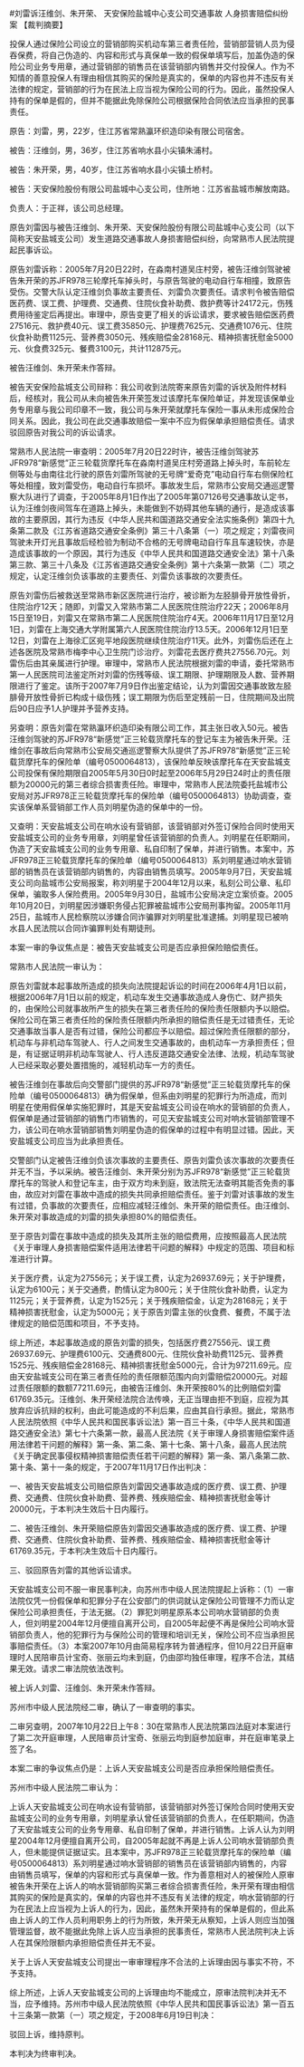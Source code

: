 #刘雷诉汪维剑、朱开荣、 天安保险盐城中心支公司交通事故 人身损害赔偿纠纷案 
【裁判摘要】

投保人通过保险公司设立的营销部购买机动车第三者责任险，营销部营销人员为侵吞保费，将自己伪造的、内容和形式与真保单一致的假保单填写后，加盖伪造的保险公司业务专用章，通过营销部的销售员在该营销部内销售并交付投保人。作为不知情的善意投保人有理由相信其购买的保险是真实的，保单的内容也并不违反有关法律的规定，营销部的行为在民法上应当视为保险公司的行为。因此，虽然投保人持有的保单是假的，但并不能据此免除保险公司根据保险合同依法应当承担的民事责任。



原告：刘雷，男，22岁，住江苏省常熟瀛环织造印染有限公司宿舍。

被告：汪维剑，男，36岁，住江苏省响水县小尖镇朱浦村。

被告：朱开荣，男，40岁，住江苏省响水县小尖镇土桥村。

被告：天安保险股份有限公司盐城中心支公司，住所地：江苏省盐城市解放南路。

负责人：于正祥，该公司总经理。

原告刘雷因与被告汪维剑、朱开荣、天安保险股份有限公司盐城中心支公司（以下简称天安盐城支公司）发生道路交通事故人身损害赔偿纠纷，向常熟市人民法院提起民事诉讼。

原告刘雷诉称：2005年7月20日22时，在淼南村道吴庄村旁，被告汪维剑驾驶被告朱开荣的苏JFR978三轮摩托车掉头时，与原告驾驶的电动自行车相撞，致原告受伤。交警大队认定汪维剑负事故主要责任、刘雷负次要责任。请求判令被告赔偿医药费、误工费、护理费、交通费、住院伙食补助费、救护费等计24172元，伤残费用待鉴定后再提出。审理中，原告变更了相关的诉讼请求，要求被告赔偿医药费27516元、救护费40元、误工费35850元、护理费7625元、交通费1076元、住院伙食补助费1125元、营养费3050元、残疾赔偿金28168元、精神损害抚慰金5000元、伙食费325元、餐费3100元，共计112875元。

被告汪维剑、朱开荣未作答辩。

被告天安保险盐城支公司辩称：我公司收到法院寄来原告刘雷的诉状及附件材料后，经核对，我公司从未向被告朱开荣签发过该摩托车保险单证，并发现该保单业务专用章与我公司印章不一致，我公司与朱开荣就摩托车保险一事从未形成保险合同关系。因此，我公司在此交通事故赔偿一案中不应为假保单承担赔偿责任。请求驳回原告对我公司的诉讼请求。

常熟市人民法院一审查明：2005年7月20日22时许，被告汪维剑驾驶苏JFR978“新感觉”正三轮载货摩托车在淼南村道吴庄村旁道路上掉头时，车前轮左侧等处与由南往北行驶的原告刘雷所驾驶的无号牌“爱奇克”电动自行车右侧保险杠等处相撞，致刘雷受伤，电动自行车损坏。事故发生后，常熟市公安局交通巡逻警察大队进行了调查，于2005年8月1日作出了2005年第07126号交通事故认定书，认为汪维剑夜间驾车在道路上掉头，未能做到不妨碍其他车辆的通行，是造成该事故的主要原因，其行为违反《中华人民共和国道路交通安全法实施条例》第四十九条第二款及《江苏省道路交通安全条例》第三十八条第（一）项之规定；刘雷夜间驾驶未开灯光且事故后经检验为制动不合格的无号牌电动自行车且车速较快，亦是造成该事故的一个原因，其行为违反《中华人民共和国道路交通安全法》第十八条第三款、第三十八条及《江苏省道路交通安全条例》第十六条第一款第（二）项之规定，认定汪维剑负该事故的主要责任、刘雷负该事故的次要责任。

原告刘雷伤后被救送至常熟市新区医院进行治疗，被诊断为左胫腓骨开放性骨折，住院治疗12天；随即，刘雷又入常熟市第二人民医院住院治疗22天；2006年8月15日至19日，刘雷又在常熟市第二人民医院住院治疗4天。2006年11月17日至12月1日，刘雷在上海交通大学附属第六人民医院住院治疗13.5天。2006年12月1日至12日，刘雷在上海徐汇区宛平地段医院继续住院治疗11天。此外，刘雷伤后还在上述各医院及常熟市梅李中心卫生院门诊治疗。刘雷花去医疗费共27556.70元。刘雷伤后由其亲属进行护理。审理中，常熟市人民法院根据刘雷的申请，委托常熟市第一人民医院司法鉴定所对刘雷的伤残等级、误工期限、护理期限及人数、营养期限进行了鉴定。该所于2007年7月9日作出鉴定结论，认为刘雷因交通事故致左胫腓骨开放性骨折已构成十级伤残；误工期限为伤后至定残前一日，住院期间及出院后90日应予1人护理并予营养支持。

另查明：原告刘雷在常熟瀛环织造印染有限公司工作，其主张日收入50元。被告汪维剑驾驶的苏JFR978“新感觉”正三轮载货摩托车的登记车主为被告朱开荣。汪维剑在事故后向常熟市公安局交通巡逻警察大队提供了苏JFR978“新感觉”正三轮载货摩托车的保险单（编号0500064813），该保险单反映该摩托车在天安盐城支公司投保有保险期限自2005年5月30日0时起至2006年5月29日24时止的责任限额为20000元的第三者综合损害责任险。审理中，常熟市人民法院委托盐城市公安局对苏JFR978正三轮载货摩托车的保险单（编号0500064813）协助调查，查实该保单系营销部工作人员刘明星伪造的保单中的一份。

又查明：天安盐城支公司在响水设有营销部，该营销部对外签订保险合同时使用天安盐城支公司的业务专用章，刘明星曾任该营销部的负责人。刘明星在任职期间，伪造了天安盐城支公司的业务专用章、私自印制了保单，并进行销售。本案中，苏JFR978正三轮载货摩托车的保险单（编号0500064813）系刘明星通过响水营销部的销售员在该营销部内销售的，内容由销售员填写。2005年9月7日，天安盐城支公司向盐城市公安局报案，称刘明星于2004年12月以来，私刻公司公章、私印保单，骗取多人保险费用。2005年9月30日，盐城市公安局决定立案侦查。2005年10月20日，刘明星因涉嫌职务侵占犯罪被盐城市公安局刑事拘留。2005年11月25日，盐城市人民检察院以涉嫌合同诈骗罪对刘明星批准逮捕。刘明星现已被响水县人民法院以合同诈骗罪判处有期徒刑。

本案一审的争议焦点是：被告天安盐城支公司是否应承担保险赔偿责任。

常熟市人民法院一审认为：

原告刘雷就本起事故所造成的损失向法院提起诉讼的时间在2006年4月1日以前，根据2006年7月1日以前的规定，机动车发生交通事故造成人身伤亡、财产损失的，由保险公司就事故所产生的损失在第三者责任险的保险责任限额内予以赔偿。保险公司在第三者责任险的保险责任限额内所承担的赔偿责任是无过错责任，无论交通事故当事人是否有过错，保险公司都应予以赔偿。超过保险责任限额的部分，机动车与非机动车驾驶人、行人之间发生交通事故的，由机动车一方承担责任；但是，有证据证明非机动车驾驶人、行人违反道路交通安全法律、法规，机动车驾驶人已经采取必要处置措施的，减轻机动车一方的责任。

被告汪维剑在事故后向交警部门提供的苏JFR978“新感觉”正三轮载货摩托车的保险单（编号0500064813）确为假保单，但系由刘明星的犯罪行为所造成，而刘明星在使用假保单实施犯罪时，其是天安盐城支公司设在响水的营销部的负责人，假保单是通过营销部的销售门市销售的，可见天安盐城支公司对响水营销部管理不力，该公司在响水营销部销售刘明星伪造的假保单的过程中有明显过错。因此，天安盐城支公司应当为此承担责任。

交警部门认定被告汪维剑负该次事故的主要责任、原告刘雷负该次事故的次要责任并无不当，予以采纳。被告汪维剑、朱开荣分别为苏JFR978“新感觉”正三轮载货摩托车的驾驶人和登记车主，由于双方均未到庭，致法院无法查明其能否免责的事由，故应对刘雷在事故中造成的损失共同承担赔偿责任。鉴于刘雷对该事故的发生有过错，负事故的次要责任，应相应减轻汪维剑、朱开荣的赔偿责任。由汪维剑、朱开荣对事故造成的刘雷的损失承担80%的赔偿责任。

至于原告刘雷在事故中造成的损失及其所主张的赔偿费用，应按照最高人民法院《关于审理人身损害赔偿案件适用法律若干问题的解释》中规定的范围、项目和标准进行计算。

关于医疗费，认定为27556元；关于误工费，认定为26937.69元；关于护理费，认定为6100元；关于交通费，酌情认定为800元；关于住院伙食补助费，认定为1125元；关于营养费，认定为1525元；关于残疾赔偿金，认定为28168元；关于精神损害抚慰金，认定为5000元；关于原告刘雷主张的伙食费、餐费，不属于法律规定的赔偿范围和项目，不予支持。

综上所述，本起事故造成的原告刘雷的损失，包括医疗费27556元、误工费26937.69元、护理费6100元、交通费800元、住院伙食补助费1125元、营养费1525元、残疾赔偿金28168元、精神损害抚慰金5000元，合计为97211.69元。应由天安盐城支公司在第三者责任险的责任限额范围内向刘雷赔偿20000元。对超过责任限额的数额77211.69元，由被告汪维剑、朱开荣按80%的比例赔偿刘雷61769.35元。汪维剑、朱开荣经法院合法传唤，无正当理由拒不到庭，应视为其放弃应诉抗辩的权利，由此可能造成的不利后果，应由其自行承担。据此，常熟市人民法院依照《中华人民共和国民事诉讼法》第一百三十条，《中华人民共和国道路交通安全法》第七十六条第一款，最高人民法院《关于审理人身损害赔偿案件适用法律若干问题的解释》第一条、第二条、第十七条、第十八条，最高人民法院《关于确定民事侵权精神损害赔偿责任若干问题的解释》第一条、第八条第二款、第十条、第十一条的规定，于2007年11月17日作出判决：

一、被告天安盐城支公司赔偿原告刘雷因交通事故造成的医疗费、误工费、护理费、交通费、住院伙食补助费、营养费、残疾赔偿金、精神损害抚慰金等计20000元，于本判决生效后十日内履行。

二、被告汪维剑、朱开荣赔偿原告刘雷因交通事故造成的医疗费、误工费、护理费、交通费、住院伙食补助费、营养费、残疾赔偿金、精神损害抚慰金等计61769.35元，于本判决生效后十日内履行。

三、驳回原告刘雷的其他诉讼请求。

天安盐城支公司不服一审民事判决，向苏州市中级人民法院提起上诉称：（1）一审法院仅凭一份假保单和犯罪分子在公安部门的供词就认定保险公司管理不力而认定保险公司承担责任，于法无据。（2）罪犯刘明星原系本公司响水营销部的负责人，但刘明星2004年12月便擅自离开公司，自2005年起便不再是保险公司响水营销部负责人，他的犯罪行为与保险公司的管理和培训无关，保险公司不应当承担民事赔偿责任。（3）本案2007年10月由简易程序转为普通程序，但10月22日开庭审理时人民陪审员计宝奇、张丽云均未到庭，仍由邵均独任审理，程序不合法，其结果无效。请求二审法院依法改判。

被上诉人刘雷、汪维剑、朱开荣未作答辩。

苏州市中级人民法院经二审，确认了一审查明的事实。

二审另查明，2007年10月22日上午8：30在常熟市人民法院第四法庭对本案进行了第二次开庭审理，人民陪审员计宝奇、张丽云均到庭参加庭审，并在庭审笔录上签了名。

本案二审的争议焦点仍是：上诉人天安盐城支公司是否应承担保险赔偿责任。

苏州市中级人民法院二审认为：

上诉人天安盐城支公司在响水设有营销部，该营销部对外签订保险合同时使用天安盐城支公司的业务专用章，刘明星承认曾任该营销部的负责人，在任职期间，伪造了天安盐城支公司的业务专用章、私自印制了保单，并进行销售。上诉人认为刘明星2004年12月便擅自离开公司，自2005年起就不再是上诉人公司响水营销部负责人，但未能提供证据证实。且本案中，苏JFR978正三轮载货摩托车的保险单（编号0500064813）系刘明星通过响水营销部的销售员在该营销部内销售的，内容由销售员填写，保单的内容和形式与真保单一致。作为善意相对人的被保险人原审被告朱开荣在上诉人的响水营销部购买第三者综合损害责任险，朱开荣有理由相信其购买的保险是真实的，保单的内容也并不违反有关法律的规定，响水营销部的行为在民法上应当视为上诉人的行为，因此，虽然朱开荣持有的保单是假的，但此系由上诉人的工作人员利用职务上的行为所致，朱开荣无从察知，上诉人则应当加强管理监督，故不能据此免除上诉人应当承担的民事责任，常熟市人民法院判决上诉人在其保险限额内承担赔偿责任并无不妥。

关于上诉人天安盐城支公司提出一审审理程序不合法的上诉理由因与事实不符，不予支持。

综上所述，上诉人天安盐城支公司的上诉理由均不能成立，原审法院判决并无不当，应予维持。苏州市中级人民法院依照《中华人民共和国民事诉讼法》第一百五十三条第一款第（一）项之规定，于2008年6月19日判决：

驳回上诉，维持原判。

本判决为终审判决。


